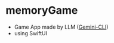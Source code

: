 # memoryGame

- Game App made by LLM ([Gemini-CLI](https://cloud.google.com/blog/ja/topics/developers-practitioners/introducing-gemini-cli)) 
- using SwiftUI

